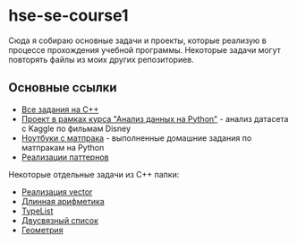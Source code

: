 # hse-se-course1
Сюда я собираю основные задачи и проекты, которые реализую в процессе прохождения учебной программы. Некоторые задачи могут повторять файлы из моих других репозиториев.

## Основные cсылки
- [Все задания на C++](/cpp)
- [Проект в рамках курса "Анализ данных на Python"](/disney-python-analysis) - анализ датасета с Kaggle по фильмам Disney
- [Ноутбуки с матпрака](/math-practice-python) - выполненные домашние задания по матпракам на Python
- [Реализации паттернов](/patterns)

Некоторые отдельные задачи из C++ папки:
- [Реализация vector](cpp/vector)
- [Длинная арифметика](cpp/BigInteger)
- [TypeList](cpp/TypeList)
- [Двусвязный список](cpp/List)
- [Геометрия](cpp/Geometry)
